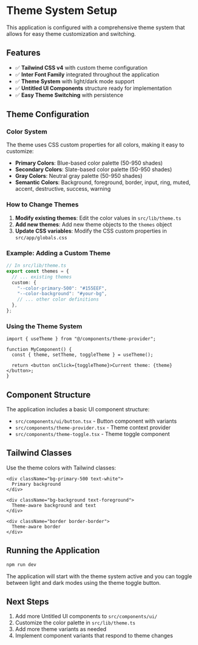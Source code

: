 # Theme System Setup

This application is configured with a comprehensive theme system that allows for easy theme customization and switching.

## Features

- ✅ **Tailwind CSS v4** with custom theme configuration
- ✅ **Inter Font Family** integrated throughout the application
- ✅ **Theme System** with light/dark mode support
- ✅ **Untitled UI Components** structure ready for implementation
- ✅ **Easy Theme Switching** with persistence

## Theme Configuration

### Color System

The theme uses CSS custom properties for all colors, making it easy to customize:

- **Primary Colors**: Blue-based color palette (50-950 shades)
- **Secondary Colors**: Slate-based color palette (50-950 shades)
- **Gray Colors**: Neutral gray palette (50-950 shades)
- **Semantic Colors**: Background, foreground, border, input, ring, muted, accent, destructive, success, warning

### How to Change Themes

1. **Modify existing themes**: Edit the color values in `src/lib/theme.ts`
2. **Add new themes**: Add new theme objects to the `themes` object
3. **Update CSS variables**: Modify the CSS custom properties in `src/app/globals.css`

### Example: Adding a Custom Theme

```typescript
// In src/lib/theme.ts
export const themes = {
  // ... existing themes
  custom: {
    "--color-primary-500": "#155EEF",
    "--color-background": "#your-bg",
    // ... other color definitions
  },
};
```

### Using the Theme System

```tsx
import { useTheme } from "@/components/theme-provider";

function MyComponent() {
  const { theme, setTheme, toggleTheme } = useTheme();

  return <button onClick={toggleTheme}>Current theme: {theme}</button>;
}
```

## Component Structure

The application includes a basic UI component structure:

- `src/components/ui/button.tsx` - Button component with variants
- `src/components/theme-provider.tsx` - Theme context provider
- `src/components/theme-toggle.tsx` - Theme toggle component

## Tailwind Classes

Use the theme colors with Tailwind classes:

```tsx
<div className="bg-primary-500 text-white">
  Primary background
</div>

<div className="bg-background text-foreground">
  Theme-aware background and text
</div>

<div className="border border-border">
  Theme-aware border
</div>
```

## Running the Application

```bash
npm run dev
```

The application will start with the theme system active and you can toggle between light and dark modes using the theme toggle button.

## Next Steps

1. Add more Untitled UI components to `src/components/ui/`
2. Customize the color palette in `src/lib/theme.ts`
3. Add more theme variants as needed
4. Implement component variants that respond to theme changes
